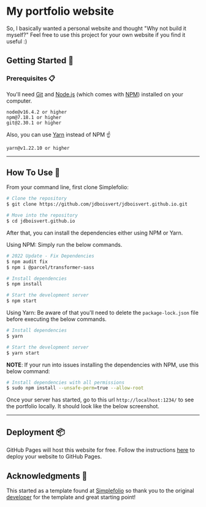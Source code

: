 # My portfolio website

So, I basically wanted a personal website and thought "Why not build it myself?" Feel free to use this project for your own website if you find it useful :)

## Getting Started 🚀

### Prerequisites 📋

You'll need [Git](https://git-scm.com) and [Node.js](https://nodejs.org/en/download/) (which comes with [NPM](http://npmjs.com)) installed on your computer.

```
node@v16.4.2 or higher
npm@7.18.1 or higher
git@2.30.1 or higher
```

Also, you can use [Yarn](https://yarnpkg.com/) instead of NPM ☝️

```
yarn@v1.22.10 or higher
```

---

## How To Use 🔧

From your command line, first clone Simplefolio:

```bash
# Clone the repository
$ git clone https://github.com/jdboisvert/jdboisvert.github.io.git

# Move into the repository
$ cd jdboisvert.github.io
```

After that, you can install the dependencies either using NPM or Yarn.

Using NPM: Simply run the below commands.

```bash
# 2022 Update - Fix Dependencies
$ npm audit fix
$ npm i @parcel/transformer-sass

# Install dependencies
$ npm install

# Start the development server
$ npm start
```

Using Yarn: Be aware of that you'll need to delete the `package-lock.json` file before executing the below commands.

```bash
# Install dependencies
$ yarn

# Start the development server
$ yarn start
```

**NOTE**:
If your run into issues installing the dependencies with NPM, use this below command:

```bash
# Install dependencies with all permissions
$ sudo npm install --unsafe-perm=true --allow-root
```

Once your server has started, go to this url `http://localhost:1234/` to see the portfolio locally. It should look like the below screenshot.

---

## Deployment 📦

GitHub Pages will host this website for free. Follow the instructions [here](https://docs.github.com/en/pages/quickstart) to deploy your website to GitHub Pages.

## Acknowledgments 🎁

This started as a template found at [Simplefolio](https://github.com/cobiwave/simplefolio) so thank you to the original [developer](https://github.com/cobiwave) for the template and great starting point!
